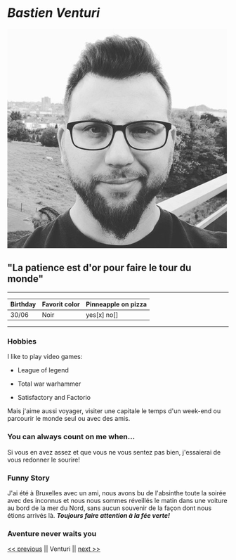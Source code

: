 # *Bastien Venturi*


![Photo pro](https://github.com/bastien-venturi/markdown-challenge/blob/main/Bastien%20Pro.jpg)

## "La patience est d'or pour faire le tour du monde"
---

| Birthday | Favorit color | Pinneapple on pizza |
| --- | --- | --- |
| 30/06 | Noir | yes[x] no[] |

---
### Hobbies

I like to play video games:

- League of legend

- Total war warhammer

- Satisfactory and Factorio

Mais j'aime aussi voyager, visiter une capitale le temps d'un week-end ou parcourir le monde seul ou avec des amis.

### You can always count on me when...

Si vous en avez assez et que vous ne vous sentez pas bien, j'essaierai de vous redonner le sourire!

### Funny Story

J'ai été à Bruxelles avec un ami, nous avons bu de l'absinthe toute la soirée avec des inconnus et nous nous sommes réveillés le matin dans une voiture au bord de la mer du Nord, sans aucun souvenir de la façon dont nous étions arrivés là.
***Toujours faire attention à la fée verte!***

### Aventure never waits you

[<< previous](https://github.com/v-alex-dev/personalIntro) || Venturi || [next >>](https://github.com/Taweria/markdown-challenge)


